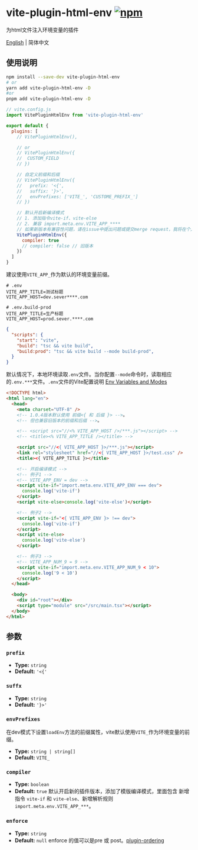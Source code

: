 # vite-plugin-html-env [![npm](https://img.shields.io/npm/v/vite-plugin-html-env.svg)](https://npmjs.com/package/vite-plugin-html-env)

为html文件注入环境变量的插件

[English](./README.md) | 简体中文

## 使用说明
```sh
npm install --save-dev vite-plugin-html-env
# or
yarn add vite-plugin-html-env -D
#or
pnpm add vite-plugin-html-env -D
```

```js
// vite.config.js
import VitePluginHtmlEnv from 'vite-plugin-html-env'

export default {
  plugins: [
    // VitePluginHtmlEnv(),

    // or
    // VitePluginHtmlEnv({
    //  CUSTOM_FIELD
    // })

    // 自定义前缀和后缀
    // VitePluginHtmlEnv({
    //   prefix: '<{',
    //   suffix: '}>',
    //   envPrefixes: ['VITE_', 'CUSTOME_PREFIX_']
    // })

    // 默认开启新编译模式
    // 1. 添加指令vite-if、vite-else
    // 2. 兼容 import.meta.env.VITE_APP_****
    // 如果新版本有兼容性问题，请在issue中提出问题或提交merge request，我将在个人空闲时间及时处理。
    VitePluginHtmlEnv({
      compiler: true
      // compiler: false // 旧版本
    })
  ]
}
```

建议使用`VITE_APP_`作为默认的环境变量前缀。

```
# .env
VITE_APP_TITLE=测试标题
VITE_APP_HOST=dev.sever****.com

# .env.build-prod
VITE_APP_TITLE=生产标题
VITE_APP_HOST=prod.sever.****.com
```

```json
{
  "scripts": {
    "start": "vite",
    "build": "tsc && vite build",
    "build:prod": "tsc && vite build --mode build-prod",
  }
}
```

默认情况下，本地环境读取`.env`文件。当你配置`--mode`命令时，读取相应的`.env.***`文件。`.env`文件的Vite配置说明 [Env Variables and Modes](https://vitejs.dev/guide/env-and-mode.html#env-variables)

```html
<!DOCTYPE html>
<html lang="en">
  <head>
    <meta charset="UTF-8" />
    <!-- 1.0.4版本默认使用 前缀<{ 和 后缀 }> -->。
    <!-- 但也兼容旧版本的前缀和后缀 -->。

    <!-- <script src="//<% VITE_APP_HOST />/***.js"></script> -->
    <!-- <title><% VITE_APP_TITLE /></title> -->

    <script src="//<{ VITE_APP_HOST }>/***.js"></script>
    <link rel="stylesheet" href="//<{ VITE_APP_HOST }>/test.css" />
    <title><{ VITE_APP_TITLE }></title>

    <!-- 开启编译模式 -->
    <!-- 例子1 -->
    <!-- VITE_APP_ENV = dev -->
    <script vite-if="import.meta.env.VITE_APP_ENV === dev">
      console.log('vite-if')
    </script>
    <script vite-else>console.log('vite-else')</script>

    <!-- 例子2 -->
    <script vite-if="<{ VITE_APP_ENV }> !== dev">
      console.log('vite-if')
    </script>
    <script vite-else>
      console.log('vite-else')
    </script>

    <!-- 例子3 -->
    <!-- VITE_APP_NUM_9 = 9 -->
    <script vite-if="import.meta.env.VITE_APP_NUM_9 < 10">
      console.log('9 < 10')
    </script>
  </head>

  <body>
    <div id="root"></div>
    <script type="module" src="/src/main.tsx"></script>
  </body>
</html>
```


## 参数

### `prefix`

- **Type:** `string`
- **Default:** `'<{'`

### `suffx`

- **Type:** `string`
- **Default:** `'}>'`

### `envPrefixes`
在dev模式下设置`loadEnv`方法的前缀属性，vite默认使用`VITE_`作为环境变量的前缀。

- **Type:** `string | string[]`
- **Default:** `VITE_`

### `compiler`

- **Type:** `boolean`
- **Default:** `true`
默认开启新的插件版本，添加了模版编译模式，里面包含 新增指令 `vite-if` 和 `vite-else`、新增解析规则 `import.meta.env.VITE_APP_***`。

### `enforce`
- **Type:** `string`
- **Default:** `null`
enforce 的值可以是pre 或 post。[plugin-ordering](https://vitejs.dev/guide/api-plugin.html#plugin-ordering)
